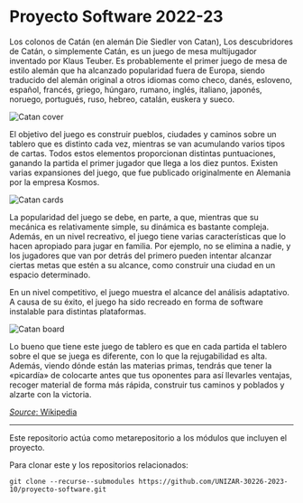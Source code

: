 # Proyecto Software 2022-23

Los colonos de Catán (en alemán Die Siedler von Catan), Los descubridores de Catán, o simplemente Catán, es un juego de mesa multijugador inventado por Klaus Teuber. Es probablemente el primer juego de mesa de estilo alemán que ha alcanzado popularidad fuera de Europa, siendo traducido del alemán original a otros idiomas como checo, danés, esloveno, español, francés, griego, húngaro, rumano, inglés, italiano, japonés, noruego, portugués, ruso, hebreo, catalán, euskera y sueco.

![Catan cover](https://www.catan.com/sites/default/files/2022-09/CATAN_ConsoleEditionKeyArt.jpg)

El objetivo del juego es construir pueblos, ciudades y caminos sobre un tablero que es distinto cada vez, mientras se van acumulando varios tipos de cartas. Todos estos elementos proporcionan distintas puntuaciones, ganando la partida el primer jugador que llega a los diez puntos. Existen varias expansiones del juego, que fue publicado originalmente en Alemania por la empresa Kosmos.

![Catan cards](https://media.printables.com/media/prints/259724/images/2322544_6c11c60e-b98f-4dbb-9f00-2b68598af73d/thumbs/inside/1600x1200/jpg/catan-card-holder6.webp)

La popularidad del juego se debe, en parte, a que, mientras que su mecánica es relativamente simple, su dinámica es bastante compleja. Además, en un nivel recreativo, el juego tiene varias características que lo hacen apropiado para jugar en familia. Por ejemplo, no se elimina a nadie, y los jugadores que van por detrás del primero pueden intentar alcanzar ciertas metas que estén a su alcance, como construir una ciudad en un espacio determinado.

En un nivel competitivo, el juego muestra el alcance del análisis adaptativo. A causa de su éxito, el juego ha sido recreado en forma de software instalable para distintas plataformas.

![Catan board](https://www.turolgames.com/juegos-mesa-rol-miniaturas/wp-content/uploads/2020/09/Catan.jpg)

Lo bueno que tiene este juego de tablero es que en cada partida el tablero sobre el que se juega es diferente, con lo que la rejugabilidad es alta. Además, viendo dónde están las materias primas, tendrás que tener la «picardía» de colocarte antes que tus oponentes para así llevarles ventajas, recoger material de forma más rápida, construir tus caminos y poblados y alzarte con la victoria.

[*Source*: Wikipedia](https://es.wikipedia.org/wiki/Los_colonos_de_Cat%C3%A1n)

---

Este repositorio actúa como metarepositorio a los módulos que incluyen el proyecto.

Para clonar este y los repositorios relacionados:

```shell
git clone --recurse--submodules https://github.com/UNIZAR-30226-2023-10/proyecto-software.git
```
